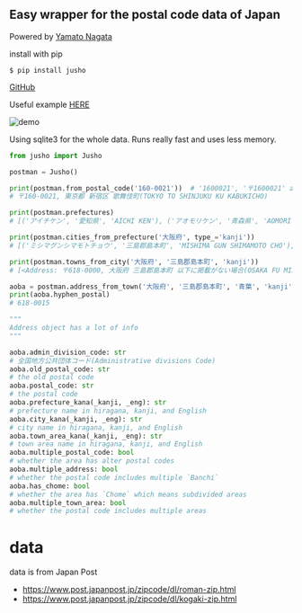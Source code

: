 Easy wrapper for the postal code data of Japan
-----------
Powered by [Yamato Nagata](https://twitter.com/514YJ)

install with pip

```$ pip install jusho```

[GitHub](https://github.com/nagataaaas/Jusho)

Useful example [HERE](https://github.com/nagataaaas/Jusho/tree/main/example/example1)

![demo](https://github.com/nagataaaas/Jusho/blob/main/static/example1.gif?raw=true)

Using sqlite3 for the whole data. Runs really fast and uses less memory.

```python
from jusho import Jusho

postman = Jusho()

print(postman.from_postal_code('160-0021'))  # '1600021', '〒1600021' and whatever is valid
# 〒160-0021, 東京都 新宿区 歌舞伎町(TOKYO TO SHINJUKU KU KABUKICHO)

print(postman.prefectures)
# [('アイチケン', '愛知県', 'AICHI KEN'), ('アオモリケン', '青森県', 'AOMORI KEN'), ('アキタケン', '秋田県', 'AKITA KEN'), ('イシカワケン', '石川県', 'ISHIKAWA KEN'), ('イバラキケン', '茨城県'... 

print(postman.cities_from_prefecture('大阪府', type_='kanji'))
# [('ミシマグンシマモトチョウ', '三島郡島本町', 'MISHIMA GUN SHIMAMOTO CHO'), ('オオサカシミヤコジマク', '大阪市都島区', 'OSAKA SHI MIYAKOJIMA KU'), ('オオサカシフクシマク', '大阪市福島区', 'OSAK... 

print(postman.towns_from_city('大阪府', '三島郡島本町', 'kanji'))
# [<Address: 〒618-0000, 大阪府 三島郡島本町 以下に掲載がない場合(OSAKA FU MISHIMA GUN SHIMAMOTO CHO IKANIKEISAIGANAIBAAI)>, <Address: 〒618-0015, 大阪府 三島郡島本町 青葉(OSAKA FU MISHIMA GUN SHIMAMOTO CHO AOBA)>, <Address: 〒618-0013, 大阪府 三島郡島本町 江川(OSAK...

aoba = postman.address_from_town('大阪府', '三島郡島本町', '青葉', 'kanji')
print(aoba.hyphen_postal)
# 618-0015

"""
Address object has a lot of info
"""

aoba.admin_division_code: str
# 全国地方公共団体コード(Administrative divisions Code)
aoba.old_postal_code: str
# the old postal code
aoba.postal_code: str
# the postal code
aoba.prefecture_kana(_kanji, _eng): str
# prefecture name in hiragana, kanji, and English
aoba.city_kana(_kanji, _eng): str
# city name in hiragana, kanji, and English
aoba.town_area_kana(_kanji, _eng): str
# town area name in hiragana, kanji, and English
aoba.multiple_postal_code: bool
# whether the area has alter postal codes
aoba.multiple_address: bool
# whether the postal code includes multiple `Banchi`
aoba.has_chome: bool
# whether the area has `Chome` which means subdivided areas
aoba.multiple_town_area: bool
# whether the postal code includes multiple areas

```

# data
data is from Japan Post
- https://www.post.japanpost.jp/zipcode/dl/roman-zip.html
- https://www.post.japanpost.jp/zipcode/dl/kogaki-zip.html